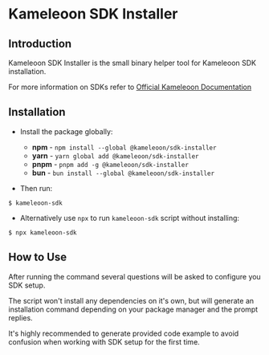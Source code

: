 # Kameleoon SDK Installer

## Introduction

Kameleoon SDK Installer is the small binary helper tool for Kameleoon SDK installation.

For more information on SDKs refer to [Official Kameleoon Documentation](https://developers.kameleoon.com/feature-management-and-experimentation/overview)

## Installation

- Install the package globally:

  - **npm** - `npm install --global @kameleoon/sdk-installer`
  - **yarn** - `yarn global add @kameleoon/sdk-installer`
  - **pnpm** - `pnpm add -g @kameleoon/sdk-installer`
  - **bun** - `bun install --global @kameleoon/sdk-installer`

- Then run:

```
$ kameleoon-sdk
```

- Alternatively use `npx` to run `kameleoon-sdk` script without installing:

```
$ npx kameleoon-sdk
```

## How to Use

After running the command several questions will be asked to configure you SDK setup.

The script won't install any dependencies on it's own, but will generate an installation command depending on your package manager and the prompt replies.

It's highly recommended to generate provided code example to avoid confusion when working with SDK setup for the first time.
